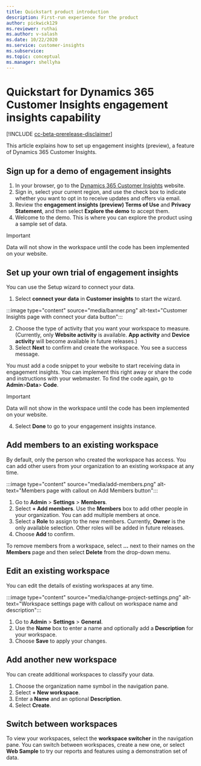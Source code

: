 ```yaml
---
title: Quickstart product introduction 
description: First-run experience for the product
author: pickwick129
ms.reviewer: ruthai
ms.author: v-salash
ms.date: 10/22/2020
ms.service: customer-insights
ms.subservice: 
ms.topic: conceptual
ms.manager: shellyha
---
```


# Quickstart for Dynamics 365 Customer Insights engagement insights capability

[!INCLUDE [cc-beta-prerelease-disclaimer](includes/cc-beta-prerelease-disclaimer.md)]

This article explains how to set up engagement insights (preview), a feature of Dynamics 365 Customer Insights.

## Sign up for a demo of engagement insights

1. In your browser, go to the [Dynamics 365 Customer Insights](https://pi.dynamics.com/) website. 
1. Sign in, select your current region, and use the check box to indicate whether you want to opt in to receive updates and offers via email.
1. Review the **engagement insights (preview) Terms of Use** and **Privacy Statement**, and then select **Explore the demo** to accept them.
1. Welcome to the demo. This is where you can explore the product using a sample set of data. 

> [!IMPORTANT]
> Data will not show in the workspace until the code has been implemented on your website.

## Set up your own trial of engagement insights

You can use the Setup wizard to connect your data.

1. Select **connect your data** in **Customer insights**  to start the wizard. 

:::image type="content" source="media/banner.png" alt-text="Customer Insights page with connect your data button":::

2. Choose the type of activity that you want your workspace to measure. (Currently, only **Website activity** is available. **App activity** and **Device activity** will become available in future releases.)
1. Select **Next** to confirm and create the workspace.  You see a success message. 

You must add a code snippet to your website to start receiving data in engagement insights. You can implement this right away or share the code and instructions with your webmaster. To find the code again, go to **Admin**>**Data**> **Code**.  

> [!IMPORTANT]
> Data will not show in the workspace until the code has been implemented on your website.

4. Select **Done** to go to your engagement insights instance. 

## Add members to an existing workspace

By default, only the person who created the workspace has access. You can add other users from your organization to an existing workspace at any time.

:::image type="content" source="media/add-members.png" alt-text="Members page with callout on Add Members button":::

1. Go to **Admin** > **Settings** > **Members**.
2. Select **+ Add members**. Use the  **Members** box to add other people in your organization. You can add multiple members at once.
3. Select a **Role** to assign to the new members. Currently, **Owner** is the only available selection. Other roles will be added in future releases.
4. Choose **Add** to confirm.

To remove members from a workspace, select **...** next to their names on the **Members** page and then select **Delete** from the drop-down menu.

## Edit an existing workspace

You can edit the details of existing workspaces at any time.

:::image type="content" source="media/change-project-settings.png" alt-text="Workspace settings page with callout on workspace name and description":::

1. Go to **Admin** > **Settings** > **General**.
1. Use the  **Name** box to enter a name and optionally add a **Description** for your workspace.
1. Choose **Save** to apply your changes.

## Add another new workspace

You can create additional workspaces to classify your data.

1. Choose the organization name symbol in the navigation pane.
2. Select **+ New workspace**.
3. Enter a **Name** and an optional **Description**.
4. Select **Create**.

## Switch between workspaces

To view your workspaces, select the **workspace switcher** in the navigation pane. You can switch between workspaces, create a new one, or select **Web Sample** to try our reports and features using a demonstration set of data. 

